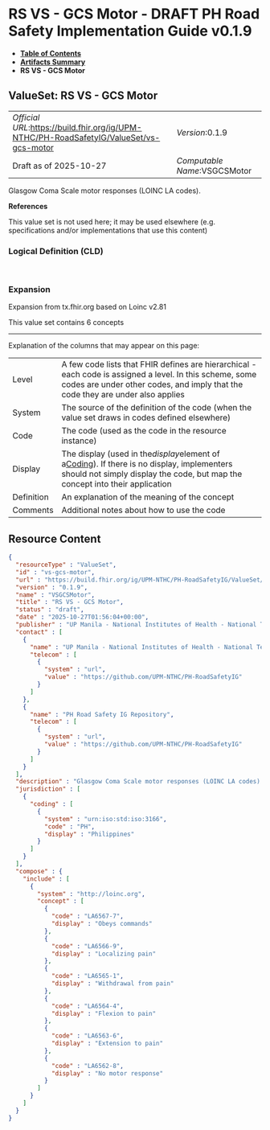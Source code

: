 # RS VS - GCS Motor - DRAFT PH Road Safety Implementation Guide v0.1.9

* [**Table of Contents**](toc.md)
* [**Artifacts Summary**](artifacts.md)
* **RS VS - GCS Motor**

## ValueSet: RS VS - GCS Motor 

| | |
| :--- | :--- |
| *Official URL*:https://build.fhir.org/ig/UPM-NTHC/PH-RoadSafetyIG/ValueSet/vs-gcs-motor | *Version*:0.1.9 |
| Draft as of 2025-10-27 | *Computable Name*:VSGCSMotor |

 
Glasgow Coma Scale motor responses (LOINC LA codes). 

 **References** 

This value set is not used here; it may be used elsewhere (e.g. specifications and/or implementations that use this content)

### Logical Definition (CLD)

 

### Expansion

Expansion from tx.fhir.org based on Loinc v2.81

This value set contains 6 concepts

-------

 Explanation of the columns that may appear on this page: 

| | |
| :--- | :--- |
| Level | A few code lists that FHIR defines are hierarchical - each code is assigned a level. In this scheme, some codes are under other codes, and imply that the code they are under also applies |
| System | The source of the definition of the code (when the value set draws in codes defined elsewhere) |
| Code | The code (used as the code in the resource instance) |
| Display | The display (used in the*display*element of a[Coding](http://hl7.org/fhir/R4/datatypes.html#Coding)). If there is no display, implementers should not simply display the code, but map the concept into their application |
| Definition | An explanation of the meaning of the concept |
| Comments | Additional notes about how to use the code |



## Resource Content

```json
{
  "resourceType" : "ValueSet",
  "id" : "vs-gcs-motor",
  "url" : "https://build.fhir.org/ig/UPM-NTHC/PH-RoadSafetyIG/ValueSet/vs-gcs-motor",
  "version" : "0.1.9",
  "name" : "VSGCSMotor",
  "title" : "RS VS - GCS Motor",
  "status" : "draft",
  "date" : "2025-10-27T01:56:04+00:00",
  "publisher" : "UP Manila - National Institutes of Health - National Telehealth Center",
  "contact" : [
    {
      "name" : "UP Manila - National Institutes of Health - National Telehealth Center",
      "telecom" : [
        {
          "system" : "url",
          "value" : "https://github.com/UPM-NTHC/PH-RoadSafetyIG"
        }
      ]
    },
    {
      "name" : "PH Road Safety IG Repository",
      "telecom" : [
        {
          "system" : "url",
          "value" : "https://github.com/UPM-NTHC/PH-RoadSafetyIG"
        }
      ]
    }
  ],
  "description" : "Glasgow Coma Scale motor responses (LOINC LA codes).",
  "jurisdiction" : [
    {
      "coding" : [
        {
          "system" : "urn:iso:std:iso:3166",
          "code" : "PH",
          "display" : "Philippines"
        }
      ]
    }
  ],
  "compose" : {
    "include" : [
      {
        "system" : "http://loinc.org",
        "concept" : [
          {
            "code" : "LA6567-7",
            "display" : "Obeys commands"
          },
          {
            "code" : "LA6566-9",
            "display" : "Localizing pain"
          },
          {
            "code" : "LA6565-1",
            "display" : "Withdrawal from pain"
          },
          {
            "code" : "LA6564-4",
            "display" : "Flexion to pain"
          },
          {
            "code" : "LA6563-6",
            "display" : "Extension to pain"
          },
          {
            "code" : "LA6562-8",
            "display" : "No motor response"
          }
        ]
      }
    ]
  }
}

```
